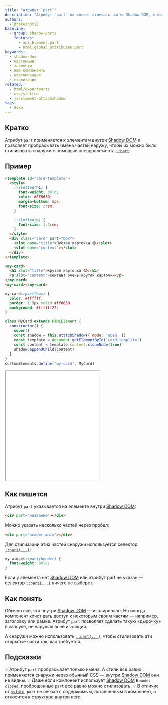 ```yaml
---
title: "Атрибут `part`"
description: "Атрибут `part` позволяет отмечать части Shadow DOM, к которым можно применять стили из внешнего мира с помощью селектора `::part()`."
authors:
  - drakesbot12
baseline:
  - group: shadow-parts
    features:
      - api.Element.part
      - html.global_attributes.part
keywords:
  - shadow-dom
  - кастомные
  - элементы
  - веб-компоненты
  - кастомизация
  - стилизация
related:
  - html/exportparts
  - css/slotted
  - js/element-attachshadow
tags:
  - doka
---
```


## Кратко

Атрибут `part` применяется к элементам внутри [Shadow DOM](/js/shadowdom/) и позволяет пробрасывать имена частей наружу, чтобы их можно было стилизовать снаружи с помощью псевдоэлемента [`::part`](/css/part/).

## Пример

```html
<template id="card-template">
  <style>
    ::slotted(h1) {
      font-weight: bold;
      color: #FF8630;
      margin-bottom: 8px;
      font-size: 2rem;
    }

    ::slotted(p) {
      font-size: 1.2rem;
    }
  </style>
  <div class="card" part="box">
    <slot name="title">Пустая карточка 😔</slot>
    <slot name="content"></slot>
  </div>
</template>

<my-card>
  <h1 slot="title">Крутая карточка 😎</h1>
  <p slot="content">Контент очень крутой карточки</p>
</my-card>
<my-card></my-card>
```

```css
my-card::part(box) {
  color: #ffffff;
  border: 1.5px solid #ff8630;
  background: #ffffff22;
}
```

```js
class MyCard extends HTMLElement {
  constructor() {
    super()
    const shadow = this.attachShadow({ mode: 'open' })
    const template = document.getElementById('card-template')
    const content = template.content.cloneNode(true)
    shadow.appendChild(content)
  }
}
customElements.define('my-card', MyCard)
```

<iframe title="Стилизация части Shadow DOM с помощью `part`" src="demos/basic/" height="350"></iframe>

## Как пишется

Атрибут `part` указывается на элементе внутри [Shadow DOM](/js/shadowdom/):

```html
<div part="название"></div>
```

Можно указать несколько частей через пробел:

```html
<div part="header main"></div>
```

Для стилизации этих частей снаружи используется селектор [`::part(...)`](/css/part/):

```css
my-widget::part(header) {
  font-weight: bold;
}
```

Если у элемента нет [Shadow DOM](/js/shadowdom/) или атрибут part не указан — селектор [`::part(...)`](/css/part/) ничего не выберет.

## Как понять

Обычно всё, что внутри [Shadow DOM](/js/shadowdom/) — изолировано. Но иногда компонент хочет дать доступ к некоторым своим частям — например, заголовку или рамке. Атрибут `part` позволяет сделать такую «дырочку» в капсуле, не нарушая всей изоляции.

А снаружи можно использовать [`::part(...)`](/css/part/), чтобы стилизовать эти открытые части так, как требуется.

## Подсказки

💡 Атрибут `part` пробрасывает только имена. А стили всё равно применяются снаружи через обычный CSS — внутри [Shadow DOM](/js/shadowdom/) они не видны.
💡 Даже если компонент использует [Shadow DOM](/js/shadowdom/) в `mode: closed`, проброшенные `part` всё равно можно стилизовать.
💡 В отличие от [`<slot>`](/html/slot/), `part` не связан с содержимым, вставленным в компонент, а относится к структуре внутри него.
